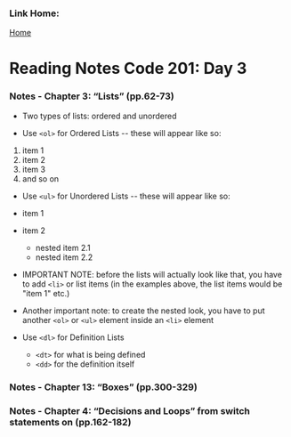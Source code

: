 ### Link Home:
[Home](README.md)

# Reading Notes Code 201: Day 3

### Notes - Chapter 3: “Lists” (pp.62-73)

- Two types of lists: ordered and unordered
  
- Use `<ol>` for Ordered Lists -- these will appear like so:
1. item 1
2. item 2
3. item 3
4. and so on

- Use `<ul>` for Unordered Lists -- these will appear like so:
- item 1
- item 2
  - nested item 2.1
  - nested item 2.2

- IMPORTANT NOTE: before the lists will actually look like that, you have to add `<li>` or list items (in the examples above, the list items would be "item 1" etc.)

- Another important note: to create the nested look, you have to put another `<ol>` or `<ul>` element inside an `<li>` element

- Use `<dl>` for Definition Lists
  - `<dt>` for what is being defined
  - `<dd>` for the definition itself


### Notes - Chapter 13: “Boxes” (pp.300-329)

### Notes - Chapter 4: “Decisions and Loops” from switch statements on (pp.162-182)